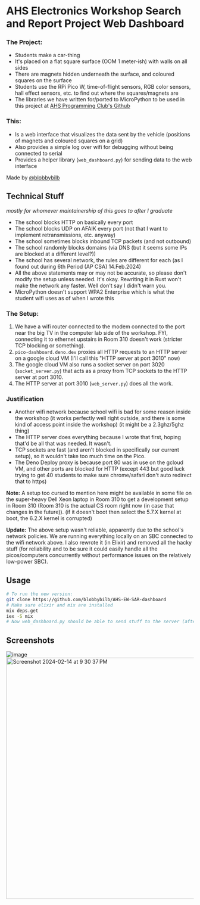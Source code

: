 # AHS Electronics Workshop Search and Report Project Web Dashboard

### The Project:
- Students make a car-thing
- It's placed on a flat square surface (OOM 1 meter-ish) with walls on all sides
- There are magnets hidden underneath the surface, and coloured squares on the surface
- Students use the RPi Pico W, time-of-flight sensors, RGB color sensors, hall effect sensors, etc. to find out where the squares/magnets are
- The libraries we have written for/ported to MicroPython to be used in this project at [AHS Programming Club's Github](https://github.com/AHSPC)

### This:
- Is a web interface that visualizes the data sent by the vehicle (positions of magnets and coloured squares on a grid)
- Also provides a simple log over wifi for debugging without being connected to serial
- Provides a helper library (`web_dashboard.py`) for sending data to the web interface

Made by [@blobbybilb](https://github.com/blobbybilb)

## Technical Stuff 
*mostly for whomever maintainership of this goes to after I graduate*
- The school blocks HTTP on basically every port
- The school blocks UDP on AFAIK every port (not that I want to implement retransmissions, etc. anyway)
- The school sometimes blocks inbound TCP packets (and not outbound)
- The school randomly blocks domains (via DNS (but it seems some IPs are blocked at a different level?))
- The school has several network, the rules are different for each (as I found out during 6th Period (AP CSA) 14.Feb.2024)
- All the above statements may or may not be accurate, so please don't modify the setup unless needed. It's okay. Rewriting it in Rust won't make the network any faster. Well don't say I didn't warn you.
- MicroPython doesn't support WPA2 Enterprise which is what the student wifi uses as of when I wrote this
### The Setup:
1. We have a wifi router connected to the modem connected to the port near the big TV in the computer lab side of the workshop. FYI, connecting it to ethernet upstairs in Room 310 doesn't work (stricter TCP blocking or something).
2. `pico-dashboard.deno.dev` proxies all HTTP requests to an HTTP server on a google cloud VM (I'll call this "HTTP server at port 3010" now)
3. The google cloud VM also runs a socket server on port 3020 (`socket_server.py`) that acts as a proxy from TCP sockets to the HTTP server at port 3010.
4. The HTTP server at port 3010 (`web_server.py`) does all the work.
### Justification
- Another wifi network because school wifi is bad for some reason inside the workshop (it works perfectly well right outside, and there is some kind of access point inside the workshop) (it might be a 2.3ghz/5ghz thing)
- The HTTP server does everything because I wrote that first, hoping that'd be all that was needed. It wasn't.
- TCP sockets are fast (and aren't blocked in specifically our current setup), so it wouldn't take too much time on the Pico.
- The Deno Deploy proxy is because port 80 was in use on the gcloud VM, and other ports are blocked for HTTP (except 443 but good luck trying to get 40 students to make sure chrome/safari don't auto redirect that to https)

**Note:** A setup too cursed to mention here might be available in some file on the super-heavy Dell Xeon laptop in Room 310 to get a development setup in Room 310 (Room 310 is the actual CS room right now (in case that changes in the future)). (if it doesn't boot then select the 5.7.X kernel at boot, the 6.2.X kernel is corrupted)

**Update:** The above setup wasn't reliable, apparently due to the school's network policies. We are running everything locally on an SBC connected to the wifi network above. I also rewrote it (in Elixir) and removed all the hacky stuff (for reliability and to be sure it could easily handle all the picos/computers concurrently without performance issues on the relatively low-power SBC).


## Usage
```sh
# To run the new version:
git clone https://github.com/blobbybilb/AHS-EW-SAR-dashboard
# Make sure elixir and mix are installed
mix deps.get
iex -S mix
# Now web_dashboard.py should be able to send stuff to the server (after you put in the correct server IP)
```

## Screenshots

![image](https://github.com/blobbybilb/AHS_Electronics_pico_search_project_web_dashboard/assets/58201828/12c03934-407a-461c-b25b-2c1d57de6875)
<img width="648" alt="Screenshot 2024-02-14 at 9 30 37 PM" src="https://github.com/blobbybilb/AHS_Electronics_pico_search_project_web_dashboard/assets/58201828/0332f15e-98a4-465f-8359-c4d75afade2c">
